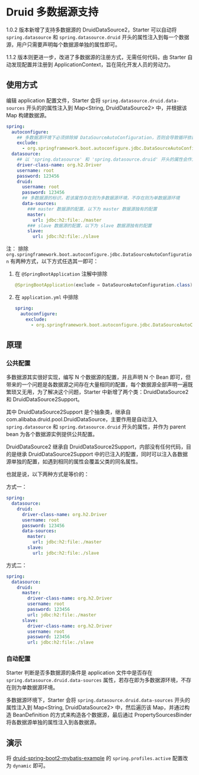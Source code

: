 # Druid 多数据源支持

1.0.2 版本新增了支持多数据源的 DruidDataSource2，Starter 可以自动将 `spring.datasource` 和 `spring.datasource.druid` 开头的属性注入到每一个数据源，用户只需要声明每个数据源单独的属性即可。

1.1.2 版本则更进一步，改进了多数据源的注册方式，无需任何代码，由 Starter 自动发现配置并注册到 ApplicationContext，旨在简化开发人员的劳动力。


## 使用方式

编辑 application 配置文件，Starter 会将 `spring.datasource.druid.data-sources` 开头的的属性注入到 Map<String, DruidDataSource2> 中，并根据该 Map 构建数据源。
    
```yaml
spring:
  autoconfigure:
    ## 多数据源环境下必须排除掉 DataSourceAutoConfiguration，否则会导致循环依赖报错
    exclude:
      - org.springframework.boot.autoconfigure.jdbc.DataSourceAutoConfiguration
  datasource:
    ## 以 'spring.datasource' 和 'spring.datasource.druid' 开头的属性会作为公共配置，注入到每一个数据源
    driver-class-name: org.h2.Driver
    username: root
    password: 123456
    druid:
      username: root
      password: 123456
      ## 多数据源的标识，若该属性存在则为多数据源环境，不存在则为单数据源环境
      data-sources:
        ### master 数据源的配置，以下为 master 数据源独有的配置
        master:
          url: jdbc:h2:file:./master
        ### slave 数据源的配置，以下为 slave 数据源独有的配置
        slave:
          url: jdbc:h2:file:./slave
```

注： 排除 `org.springframework.boot.autoconfigure.jdbc.DataSourceAutoConfiguration` 有两种方式，以下方式任选其一即可：

1. 在 `@SpringBootApplication` 注解中排除
    ```java
    @SpringBootApplication(exclude = DataSourceAutoConfiguration.class)
    ```
2. 在 `application.yml` 中排除
    ```yaml
    spring:
      autoconfigure:
        exclude:
          - org.springframework.boot.autoconfigure.jdbc.DataSourceAutoConfiguration
    ```

## 原理

### 公共配置
多数据源其实很好实现，编写 N 个数据源的配置，并且声明 N 个 Bean 即可，但带来的一个问题是各数据源之间存在大量相同的配置，每个数据源全部声明一遍既繁琐又无用，为了解决这个问题，Starter 中新增了两个类：DruidDataSource2 和 DruidDataSource2Support。

其中 DruidDataSource2Support 是个抽象类，继承自 com.alibaba.druid.pool.DruidDataSource，主要作用是自动注入 `spring.datasource` 和 `spring.datasource.druid` 开头的属性，并作为 parent bean 为各个数据源实例提供公共配置。

DruidDataSource2 继承自 DruidDataSource2Support，内部没有任何代码，目的是继承 DruidDataSource2Support 中的已注入的配置，同时可以注入各数据源单独的配置，如遇到相同的属性会覆盖父类的同名属性。

也就是说，以下两种方式是等价的：

方式一：
```yaml
spring:
  datasource:
    druid:
      driver-class-name: org.h2.Driver
      username: root
      password: 123456
      data-sources:
        master:
          url: jdbc:h2:file:./master
        slave:
          url: jdbc:h2:file:./slave
```

方式二：
```yaml
spring:
  datasource:
    druid:
      master:
        driver-class-name: org.h2.Driver
        username: root
        password: 123456
        url: jdbc:h2:file:./master
      slave:
        driver-class-name: org.h2.Driver
        username: root
        password: 123456
        url: jdbc:h2:file:./slave
```

### 自动配置

Starter 判断是否多数据源的条件是 application 文件中是否存在 `spring.datasource.druid.data-sources` 属性，若存在即为多数据源环境，不存在则为单数据源环境。

多数据源环境下，Starter 会将 `spring.datasource.druid.data-sources` 开头的属性注入到 Map<String, DruidDataSource2> 中，然后遍历该 Map，并通过构造 BeanDefinition 的方式来构造各个数据源，最后通过 PropertySourcesBinder 将各数据源单独的属性注入到各数据源。


## 演示
将 [druid-spring-boot2-mybatis-example](https://github.com/drtrang/druid-spring-boot/blob/master/druid-spring-boot2-example/druid-spring-boot2-mybatis-example/src/main/resources/application.yml) 的 `spring.profiles.active` 配置改为 `dynamic` 即可。
